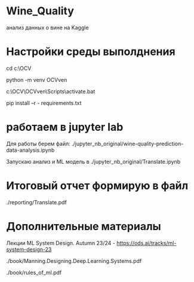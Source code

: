 # Wine_Quality
анализ данных о вине на Kaggle

# Настройки среды выполднения
cd c:\OCV

python -m venv OCVven

c:\OCV\OCVven\Scripts\activate.bat

pip install –r - requirements.txt


# работаем в jupyter lab

Для работы берем файл:
./jupyter_nb_original/wine-quality-prediction-data-analysis.ipynb

Запускаю анализ и ML модель в 
./jupyter_nb_original/Translate.ipynb

# Итоговый отчет формирую в файл
./reporting/Translate.pdf

# Дополнительные материалы
Лекции  ML System Design. Autumn 23/24 - https://ods.ai/tracks/ml-system-design-23

./book/Manning.Designing.Deep.Learning.Systems.pdf


./book/rules_of_ml.pdf